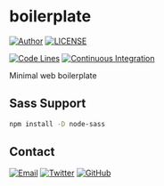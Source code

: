 # boilerplate

[![Author](https://img.shields.io/badge/author-sabertaz-lightgrey?style=for-the-badge)](https://github.com/sabertazimi)
[![LICENSE](https://img.shields.io/github/license/sabertazimi/boilerplate?style=for-the-badge)](https://raw.githubusercontent.com/sabertazimi/boilerplate/master/LICENSE)

[![Code Lines](https://img.shields.io/tokei/lines/github/sabertazimi/boilerplate?style=for-the-badge&logo=visualstudiocode)](https://github.com/sabertazimi/boilerplate)
[![Continuous Integration](https://img.shields.io/github/workflow/status/sabertazimi/boilerplate/Continuous%20Integration/master?style=for-the-badge&logo=github)](https://github.com/sabertazimi/boilerplate/actions/workflows/ci.yml)

Minimal web boilerplate

## Sass Support

```bash
npm install -D node-sass
```

## Contact

[![Email](https://img.shields.io/badge/-Gmail-ea4335?style=for-the-badge&logo=gmail&logoColor=white)](mailto:sabertazimi@gmail.com)
[![Twitter](https://img.shields.io/badge/-Twitter-1da1f2?style=for-the-badge&logo=twitter&logoColor=white)](https://twitter.com/sabertazimi)
[![GitHub](https://img.shields.io/badge/-GitHub-181717?style=for-the-badge&logo=github&logoColor=white)](https://github.com/sabertazimi)
